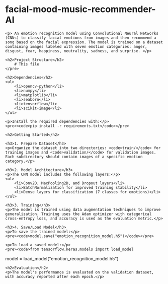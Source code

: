 # facial-mood-music-recommender-AI
<!DOCTYPE html>
<html lang="en">

<body>

    <p> An emotion recognition model using Convolutional Neural Networks (CNNs) to classify facial emotions from images and then recommend a song based on the facial expression. The model is trained on a dataset containing images labeled with seven emotion categories: anger, disgust, fear, happiness, neutrality, sadness, and surprise. </p>

    <h2>Project Structure</h2>
        # This file
    </pre>

    <h2>Dependencies</h2>
    <ul>
        <li>opencv-python</li>
        <li>numpy</li>
        <li>matplotlib</li>
        <li>seaborn</li>
        <li>tensorflow</li>
        <li>scikit-image</li>
    </ul>

    <p>Install the required dependencies with:</p>
    <pre><code>pip install -r requirements.txt</code></pre>

    <h2>Getting Started</h2>

    <h3>1. Prepare Dataset</h3>
    <p>Organize the dataset into two directories: <code>train/</code> for training images and <code>validation/</code> for validation images. Each subdirectory should contain images of a specific emotion category.</p>

    <h3>2. Model Architecture</h3>
    <p>The CNN model includes the following layers:</p>
    <ul>
        <li>Conv2D, MaxPooling2D, and Dropout layers</li>
        <li>BatchNormalization for improved training stability</li>
        <li>Dense layers for classification (7 classes for emotions)</li>
    </ul>

    <h3>3. Training</h3>
    <p>The model is trained using data augmentation techniques to improve generalization. Training uses the Adam optimizer with categorical cross-entropy loss, and accuracy is used as the evaluation metric.</p>

    <h3>4. Save/Load Model</h3>
    <p>To save the trained model:</p>
    <pre><code>model.save("emotion_recognition_model.h5")</code></pre>

    <p>To load a saved model:</p>
    <pre><code>from tensorflow.keras.models import load_model
model = load_model("emotion_recognition_model.h5")</code></pre>

    <h2>Evaluation</h2>
    <p>The model's performance is evaluated on the validation dataset, with accuracy reported after each epoch.</p>
</body>
</html>

